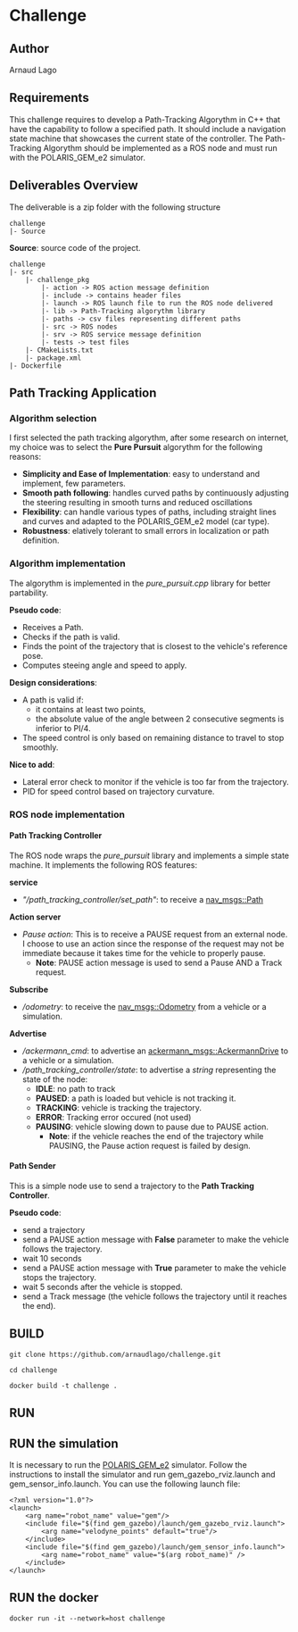 # Challenge

## Author
Arnaud Lago

## Requirements

This challenge requires to develop a Path-Tracking Algorythm in C++ that have the capability to follow a specified path.
It should include a navigation state machine that showcases the current state of the controller.
The Path-Tracking Algorythm should be implemented as a ROS node and must run with the POLARIS_GEM_e2 simulator.

## Deliverables Overview

The deliverable is a zip folder with the following structure

    challenge
    |- Source

**Source**: source code of the project.

    challenge
    |- src
        |- challenge_pkg
            |- action -> ROS action message definition
            |- include -> contains header files
            |- launch -> ROS launch file to run the ROS node delivered
            |- lib -> Path-Tracking algorythm library
            |- paths -> csv files representing different paths
            |- src -> ROS nodes 
            |- srv -> ROS service message definition
            |- tests -> test files
        |- CMakeLists.txt
        |- package.xml
    |- Dockerfile



## Path Tracking Application

### Algorithm selection

I first selected the path tracking algorythm, after some research on internet, my choice was to select the **Pure Pursuit** algorythm for the following reasons:
 - **Simplicity and Ease of Implementation**: easy to understand and implement, few parameters.
 - **Smooth path following**: handles curved paths by continuously adjusting the steering resulting in smooth turns and reduced oscillations
 - **Flexibility**: can handle various types of paths, including straight lines and curves and adapted to the POLARIS_GEM_e2 model (car type).
 - **Robustness**: elatively tolerant to small errors in localization or path definition.

### Algorithm implementation

The algorythm is implemented in the *pure_pursuit.cpp* library for better partability.

**Pseudo code**:
- Receives a Path.
- Checks if the path is valid.
- Finds the point of the trajectory that is closest to the vehicle's reference pose.
- Computes steeing angle and speed to apply.

**Design considerations**:
- A path is valid if:
    - it contains at least two points,
    - the absolute value of the angle between 2 consecutive segments is inferior to PI/4.
- The speed control is only based on remaining distance to travel to stop smoothly.

**Nice to add**:
- Lateral error check to monitor if the vehicle is too far from the trajectory.
- PID for speed control based on trajectory curvature.

### ROS node implementation

#### Path Tracking Controller

The ROS node wraps the *pure_pursuit* library and implements a simple state machine.
It implements the following ROS features:

**service**
- *"/path_tracking_controller/set_path"*: to receive a [nav_msgs::Path](http://docs.ros.org/en/noetic/api/nav_msgs/html/msg/Path.html)

**Action server**
- *Pause action*: This is to receive a PAUSE request from an external node. I choose to use an action since the response of the request may not be immediate because it takes time for the vehicle to properly pause.
    - **Note**: PAUSE action message is used to send a Pause AND a Track request.

**Subscribe**
- */odometry*: to receive the [nav_msgs::Odometry](http://docs.ros.org/en/noetic/api/nav_msgs/html/msg/Odometry.html) from a vehicle or a simulation.

**Advertise**
- */ackermann_cmd*: to advertise an [ackermann_msgs::AckermannDrive](http://docs.ros.org/en/jade/api/ackermann_msgs/html/msg/AckermannDrive.html) to a vehicle or a simulation.
- */path_tracking_controller/state*: to advertise a *string* representing the state of the node:
    - **IDLE**: no path to track
    - **PAUSED**: a path is loaded but vehicle is not tracking it.
    - **TRACKING**: vehicle is tracking the trajectory.
    - **ERROR**: Tracking error occured (not used) 
    - **PAUSING**: vehicle slowing down to pause due to PAUSE action.
        - **Note**: if the vehicle reaches the end of the trajectory while PAUSING, the Pause action request is failed by design.


#### Path Sender

This is a simple node use to send a trajectory to the **Path Tracking Controller**.

**Pseudo code**:
- send a trajectory
- send a PAUSE action message with **False** parameter to  make the vehicle follows the trajectory.
- wait 10 seconds
- send a PAUSE action message with **True** parameter to  make the vehicle stops the trajectory.
- wait 5 seconds after the vehicle is stopped.
- send a Track message (the vehicle follows the trajectory until it reaches the end).

## BUILD

`git clone https://github.com/arnaudlago/challenge.git`

`cd challenge`

`docker build -t challenge .`

## RUN

## RUN the simulation

It is necessary to run the [POLARIS_GEM_e2](https://gitlab.engr.illinois.edu/gemillins/POLARIS_GEM_e2) simulator.
Follow the instructions to install the simulator and run gem_gazebo_rviz.launch and gem_sensor_info.launch.
You can use the following launch file:

```
<?xml version="1.0"?>
<launch>
    <arg name="robot_name" value="gem"/>
    <include file="$(find gem_gazebo)/launch/gem_gazebo_rviz.launch">
        <arg name="velodyne_points" default="true"/>
    </include>
    <include file="$(find gem_gazebo)/launch/gem_sensor_info.launch">
        <arg name="robot_name" value="$(arg robot_name)" />
    </include>
</launch>
```

## RUN the docker


`docker run -it --network=host challenge`





